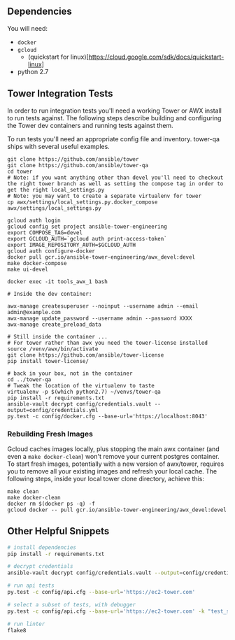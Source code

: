 ## Dependencies

You will need:

* `docker`
* `gcloud`
  * (quickstart for linux)[https://cloud.google.com/sdk/docs/quickstart-linux]
* python 2.7

## Tower Integration Tests

In order to run integration tests you'll need a working Tower or AWX install to
run tests against. The following steps describe building and configuring the
Tower dev containers and running tests against them.

To run tests you'll need an appropriate config file and inventory. tower-qa
ships with several useful examples.

```
git clone https://github.com/ansible/tower
git clone https://github.com/ansible/tower-qa
cd tower
# Note: if you want anything other than devel you'll need to checkout the right tower branch as well as setting the compose tag in order to get the right local_settings.py
# Note: you may want to create a separate virtualenv for tower
cp awx/settings/local_settings.py.docker_compose awx/settings/local_settings.py

gcloud auth login
gcloud config set project ansible-tower-engineering
export COMPOSE_TAG=devel
export GCLOUD_AUTH=`gcloud auth print-access-token`
export IMAGE_REPOSITORY_AUTH=$GCLOUD_AUTH
gcloud auth configure-docker
docker pull gcr.io/ansible-tower-engineering/awx_devel:devel
make docker-compose
make ui-devel

docker exec -it tools_awx_1 bash

# Inside the dev container:

awx-manage createsuperuser --noinput --username admin --email admin@example.com
awx-manage update_password --username admin --password XXXX
awx-manage create_preload_data

# Still inside the container ...
# For tower rather than awx you need the tower-license installed
source /venv/awx/bin/activate
git clone https://github.com/ansible/tower-license
pip install tower-license/

# back in your box, not in the container
cd ../tower-qa
# Tweak the location of the virtualenv to taste
virtualenv -p $(which python2.7) ~/venvs/tower-qa
pip install -r requirements.txt
ansible-vault decrypt config/credentials.vault --output=config/credentials.yml
py.test -c config/docker.cfg --base-url='https://localhost:8043'
```

### Rebuilding Fresh Images

Gcloud caches images locally, plus stopping the main awx container (and even a `make docker-clean`) won't remove your current postgres container. To start fresh images, potentially with a new version of awx/tower, requires you to remove all your existing images and refresh your local cache. The following steps, inside your local tower clone directory, achieve this:

```
make clean
make docker-clean
docker rm $(docker ps -q) -f
gcloud docker -- pull gcr.io/ansible-tower-engineering/awx_devel:devel
```

## Other Helpful Snippets

```bash
# install dependencies
pip install -r requirements.txt

# decrypt credentials
ansible-vault decrypt config/credentials.vault --output=config/credentials.yml

# run api tests
py.test -c config/api.cfg --base-url='https://ec2-tower.com'

# select a subset of tests, with debugger
py.test -c config/api.cfg --base-url='https://ec2-tower.com' -k "test_something" --pdb

# run linter
flake8
```
